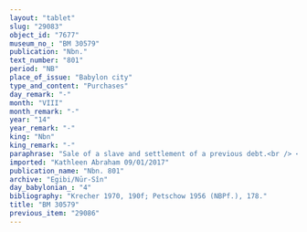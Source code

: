 ```yaml
---
layout: "tablet"
slug: "29083"
object_id: "7677"
museum_no_: "BM 30579"
publication: "Nbn."
text_number: "801"
period: "NB"
place_of_issue: "Babylon city"
type_and_content: "Purchases"
day_remark: "-"
month: "VIII"
month_remark: "-"
year: "14"
year_remark: "-"
king: "Nbn"
king_remark: "-"
paraphrase: "Sale of a slave and settlement of a previous debt.<br /> <strong>A</strong>, of his own free will, sells his slave <strong>C</strong> to<strong> B</strong>, for an agreed purchase price amounting to 1 mina of silver. <strong><sup>f</sup>D</strong>, <strong>A</strong>&rsquo;s wife, guarantees against (suits brought by) a person acting unlawfully (<em>sēh&ucirc;</em>) or a person claiming (<em>pāqirānu</em>) that the slave<sup>!</sup> (the text has &ldquo;slaves&rdquo;) is a palace servant (<em>arad ekalli</em>) or a free person (<em>mār ban&ecirc;</em>). <strong>A</strong>&#39;s debt to <strong>B</strong> (<em>rā&scaron;&ucirc; &scaron;a muhhi</em> A) has been settled (<em>ana eṭēri nadnu</em>) with the silver from the sale. Names of 3 witnesses and the scribe.<br /> &nbsp;<br /> <strong>A</strong> = Nab&ucirc;-zēru-ukīn/Nab&ucirc;-&scaron;umu-ukīn//A&scaron;lāku; <strong>B</strong> = Nab&ucirc;-uṣur-&scaron;ū/Balāṭu//Miṣirāya; <strong>C</strong> = Rēmūt-Bāba; <strong><sup>f</sup>D</strong> = <sup>f</sup>Habaṣīrtu/Bēl-ahhē-iddin, wife of <strong>A</strong>"
imported: "Kathleen Abraham 09/01/2017"
publication_name: "Nbn. 801"
archive: "Egibi/Nūr-Sîn"
day_babylonian_: "4"
bibliography: "Krecher 1970, 190f; Petschow 1956 (NBPf.), 178."
title: "BM 30579"
previous_item: "29086"
---
```


